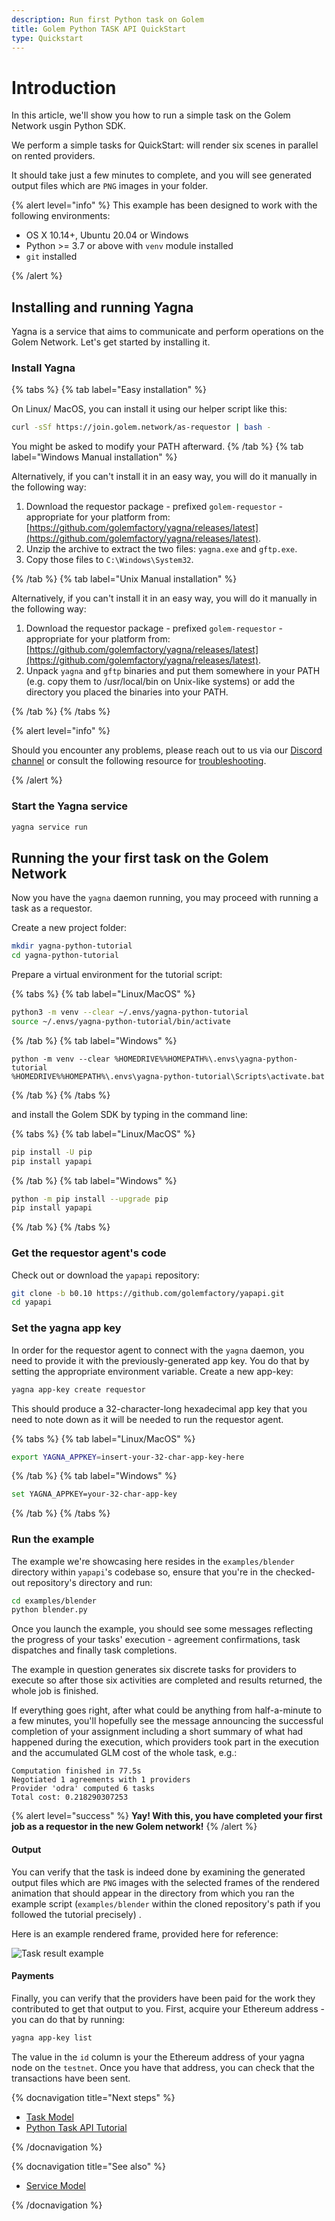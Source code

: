```yaml
---
description: Run first Python task on Golem
title: Golem Python TASK API QuickStart
type: Quickstart
---
```


# Introduction

In this article, we'll show you how to run a simple task on the Golem Network usgin Python SDK.

We perform a simple tasks for QuickStart: will render six scenes in parallel on rented providers.

It should take just a few minutes to complete, and you will see generated output files which are `PNG` images in your folder.

{% alert level="info" %}
This example has been designed to work with the following environments:

- OS X 10.14+, Ubuntu 20.04 or Windows
- Python >= 3.7 or above with `venv` module installed
- `git` installed

{% /alert %}

## Installing and running Yagna

Yagna is a service that aims to communicate and perform operations on the Golem Network. Let's get started by installing it.

### Install Yagna

{% tabs %}
{% tab label="Easy installation" %}

On Linux/ MacOS, you can install it using our helper script like this:

```bash
curl -sSf https://join.golem.network/as-requestor | bash -
```

You might be asked to modify your PATH afterward.
{% /tab %}
{% tab label="Windows Manual installation" %}

Alternatively, if you can't install it in an easy way, you will do it manually in the following way:

1. Download the requestor package - prefixed `golem-requestor` - appropriate for your platform from: [https://github.com/golemfactory/yagna/releases/latest](https://github.com/golemfactory/yagna/releases/latest).
2. Unzip the archive to extract the two files: `yagna.exe` and `gftp.exe`.
3. Copy those files to `C:\Windows\System32`.

{% /tab %}
{% tab label="Unix Manual installation" %}

Alternatively, if you can't install it in an easy way, you will do it manually in the following way:

1. Download the requestor package - prefixed `golem-requestor` - appropriate for your platform from: [https://github.com/golemfactory/yagna/releases/latest](https://github.com/golemfactory/yagna/releases/latest).
2. Unpack `yagna` and `gftp` binaries and put them somewhere in your PATH (e.g. copy them to /usr/local/bin on Unix-like systems) or add the directory you placed the binaries into your PATH.

{% /tab %}
{% /tabs %}

{% alert level="info" %}

Should you encounter any problems, please reach out to us via our [Discord channel](https://chat.golem.network/) or consult the following resource for [troubleshooting](/docs/troubleshooting/yagna).

{% /alert %}

### Start the Yagna service

```bash
yagna service run
```

## Running the your first task on the Golem Network

Now you have the `yagna` daemon running, you may proceed with running a task as a requestor.

Create a new project folder:

```bash
mkdir yagna-python-tutorial
cd yagna-python-tutorial
```

Prepare a virtual environment for the tutorial script:

{% tabs %}
{% tab label="Linux/MacOS" %}

```bash
python3 -m venv --clear ~/.envs/yagna-python-tutorial
source ~/.envs/yagna-python-tutorial/bin/activate
```

{% /tab  %}
{% tab label="Windows" %}

```
python -m venv --clear %HOMEDRIVE%%HOMEPATH%\.envs\yagna-python-tutorial
%HOMEDRIVE%%HOMEPATH%\.envs\yagna-python-tutorial\Scripts\activate.bat
```

{% /tab %}
{% /tabs %}

and install the Golem SDK by typing in the command line:

{% tabs %}
{% tab label="Linux/MacOS" %}

```bash
pip install -U pip
pip install yapapi
```

{% /tab  %}
{% tab label="Windows" %}

```bash
python -m pip install --upgrade pip
pip install yapapi
```

{% /tab %}
{% /tabs %}

### Get the requestor agent's code

Check out or download the `yapapi` repository:

```bash
git clone -b b0.10 https://github.com/golemfactory/yapapi.git
cd yapapi
```

### Set the yagna app key

In order for the requestor agent to connect with the `yagna` daemon, you need to provide it with the previously-generated app key. You do that by setting the appropriate environment variable. Create a new app-key:

```bash
yagna app-key create requestor
```

This should produce a 32-character-long hexadecimal app key that you need to note down as it will be needed to run the requestor agent.

{% tabs %}
{% tab label="Linux/MacOS" %}

```bash
export YAGNA_APPKEY=insert-your-32-char-app-key-here
```

{% /tab  %}
{% tab label="Windows" %}

```bash
set YAGNA_APPKEY=your-32-char-app-key
```

{% /tab %}
{% /tabs %}

### Run the example

The example we're showcasing here resides in the `examples/blender` directory within `yapapi`'s codebase so, ensure that you're in the checked-out repository's directory and run:

```bash
cd examples/blender
python blender.py
```

Once you launch the example, you should see some messages reflecting the progress of your tasks' execution - agreement confirmations, task dispatches and finally task completions.

The example in question generates six discrete tasks for providers to execute so after those six activities are completed and results returned, the whole job is finished.

If everything goes right, after what could be anything from half-a-minute to a few minutes, you'll hopefully see the message announcing the successful completion of your assignment including a short summary of what had happened during the execution, which providers took part in the execution and the accumulated GLM cost of the whole task, e.g.:

`Computation finished in 77.5s`\
`Negotiated 1 agreements with 1 providers`\
`Provider 'odra' computed 6 tasks`\
`Total cost: 0.218290307253`

{% alert level="success" %}
**Yay! With this, you have completed your first job as a requestor in the new Golem network!**
{% /alert %}

#### Output

You can verify that the task is indeed done by examining the generated output files which are `PNG` images with the selected frames of the rendered animation that should appear in the directory from which you ran the example script (`examples/blender` within the cloned repository's path if you followed the tutorial precisely) .

Here is an example rendered frame, provided here for reference:

![Task result example](/output_0.png)

#### Payments

Finally, you can verify that the providers have been paid for the work they contributed to get that output to you. First, acquire your Ethereum address - you can do that by running:

```bash
yagna app-key list
```

The value in the `id` column is your the Ethereum address of your yagna node on the `testnet`. Once you have that address, you can check that the transactions have been sent.

{% docnavigation title="Next steps" %}

- [Task Model](/docs/creators/python/guides/task-model)
- [Python Task API Tutorial ](/docs/creators/python/tutorials/service-example-0-hello-world)

{% /docnavigation %}

{% docnavigation title="See also" %}

- [Service Model](/docs/creators/python/guides/service-model)

{% /docnavigation %}

